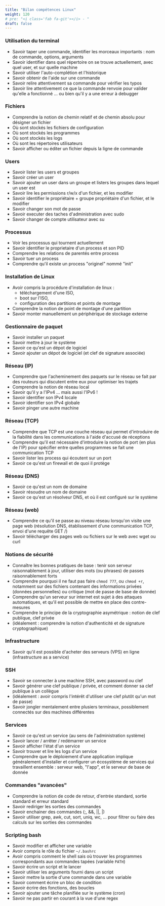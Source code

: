 ```yaml
---
title: "Bilan compétences Linux"
weight: 120
# pre: "<i class='fab fa-git'></i> - "
draft: false
---
```


### Utilisation du terminal

- Savoir taper une commande, identifier les morceaux importants : nom de commande, options, arguments
- Savoir identifier dans quel répertoire on se trouve actuellement, avec quel user, et sur quelle machine
- Savoir utiliser l'auto-complétion et l'historique
- Savoir obtenir de l'aide sur une commande
- Savoir relire attentivement sa commande pour vérifier les typos
- Savoir lire attentivement ce que la commande renvoie pour valider qu'elle a fonctionné ... ou bien qu'il y a une erreur à debugger

### Fichiers

- Comprendre la notion de chemin relatif et de chemin absolu pour désigner un fichier
- Où sont stockés les fichiers de configuration
- Où sont stockés les programmes
- Où sont stockés les logs
- Où sont les répertoires utilisateurs
- Savoir afficher ou éditer un fichier depuis la ligne de commande

### Users

- Savoir lister les users et groupes
- Savoir créer un user
- Savoir ajouter un user dans un groupe et listers les groupes dans lequel un user est
- Savoir lire les permissions r/w/x d'un fichier, et les modifier
- Savoir identifier le propriétaire + groupe propriétaire d'un fichier, et le modifier
- Savoir changer son mot de passe
- Savoir executer des taches d'administration avec sudo
- Savoir changer de compte utilisateur avec su

### Processus

- Voir les processus qui tournent actuellement
- Savoir identifier le proprietaire d'un process et son PID
- Comprendre les relations de parentés entre process
- Savoir tuer un process
- Comprendre qu'il existe un process "originel" nommé "init"

### Installation de Linux

- Avoir compris la procédure d'installation de linux : 
    - téléchargement d'une ISO, 
    - boot sur l'ISO, 
    - configuration des partitions et points de montage
- Comprendre la notion de point de montage d'une partition
- Savoir monter manuellement un périphérique de stockage externe

### Gestionnaire de paquet

- Savoir installer un paquet
- Savoir mettre à jour le système
- Savoir ce qu'est un dépot de logiciel
- Savoir ajouter un dépot de logiciel (et clef de signature associée)

### Réseau (IP)

- Comprendre que l'acheminement des paquets sur le réseau se fait par des routeurs qui discutent entre eux pour optimiser les trajets
- Comprendre la notion de réseau local
- Savoir qu'il y a l'IPv4 ... mais aussi l'IPv6 !
- Savoir identifier son IPv4 locale
- Savoir identifier son IPv4 globale
- Savoir pinger une autre machine

### Réseau (TCP)

- Comprendre que TCP est une couche réseau qui permet d'introduire de la fiabilité dans les communications à l'aide d'accusé de réceptions
- Comprendre qu'il est nécessaire d'introduire la notion de port (en plus de l'IP) pour spécifier entre quelles programmes se fait une communication TCP
- Savoir lister les process qui écoutent sur un port
- Savoir ce qu'est un firewall et de quoi il protège

### Réseau (DNS)

- Savoir ce qu'est un nom de domaine
- Savoir résoudre un nom de domaine
- Savoir ce qu'est un résolveur DNS, et où il est configuré sur le système

### Réseau (web)

- Comprendre ce qu'il se passe au niveau réseau lorsqu'on visite une page web (résolution DNS, établissement d'une communication TCP, envoi d'une requête GET /)
- Savoir télécharger des pages web ou fichiers sur le web avec wget ou curl

### Notions de sécurité

- Connaître les bonnes pratiques de base : tenir son serveur raisonnablement à jour, utiliser des mots (ou phrases) de passes raisonnablement forts
- Comprendre pourquoi il ne faut pas faire `chmod 777`, ou `chmod +r`, notamment sur des fichiers contenant des informations privées (données personnelles) ou critique (mot de passe de base de donnée)
- Comprendre qu'un serveur sur internet est sujet à des attaques automatiques, et qu'il est possible de mettre en place des contre-mesures
- Comprendre le principe de la cryptographie asymétrique : notion de clef publique, clef privée
- (idéalement : comprendre la notion d'authenticité et de signature cryptographique)

### Infrastructure

- Savoir qu'il est possible d'acheter des serveurs (VPS) en ligne (infrastructure as a service)

### SSH

- Savoir se connecter à une machine SSH, avec password ou clef
- Savoir générer une clef publique / privée, et comment donner sa clef publique à un collègue
- (idéalement : avoir compris l'intérêt d'utiliser une clef plutôt qu'un mot de passe)
- Savoir jongler mentalement entre plusiers terminaux, possiblement connectés sur des machines différentes

### Services

- Savoir ce qu'est un service (au sens de l'administration système)
- Savoir lancer / arrêter / redémarrer un service
- Savoir afficher l'état d'un service
- Savoir trouver et lire les logs d'un service
- Comprendre que le déploiement d'une application implique généralement d'installer et configurer un écosystème de services qui travaillent ensemble : serveur web, "l'app", et le serveur de base de donnée

### Commandes "avancées"

- Comprendre la notion de code de retour, d'entrée standard, sortie standard et erreur standard
- Savoir rediriger les sorties des commandes
- Savoir enchainer des commandes (;, &&, ||, |)
- Savoir utiliser grep, awk, cut, sort, uniq, wc, ... pour filtrer ou faire des calculs sur les sorties des commandes

### Scripting bash

- Savoir modifier et afficher une variable
- Avoir compris le rôle du fichier `~/.bashrc`
- Avoir compris comment le shell sais où trouver les programmes correspondants aux commandes tapées (variable `PATH`)
- Savoir écrire un script et le lancer
- Savoir utiliser les arguments fourni dans un script
- Savoir mettre la sortie d'une commande dans une variable
- Savoir comment écrire un bloc de condition
- Savoir écrire des fonctions, des boucles
- Savoir ajouter une tâche planifiée sur le système (cron)
- Savoir ne pas partir en courant à la vue d'une regex
